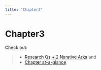 ```yaml
---
title: "Chapter3"
---
```


# **Chapter3**

Check out:
> - [Research Qs + 2 Narative Arks](000.Chapters/020.diss.2%20Narative%20Arcs%20+%20Research%20Qs.md) and
> - [Chapter at-a-glance](000.Chapters/010.Chapters%20at-a-glance.md)
